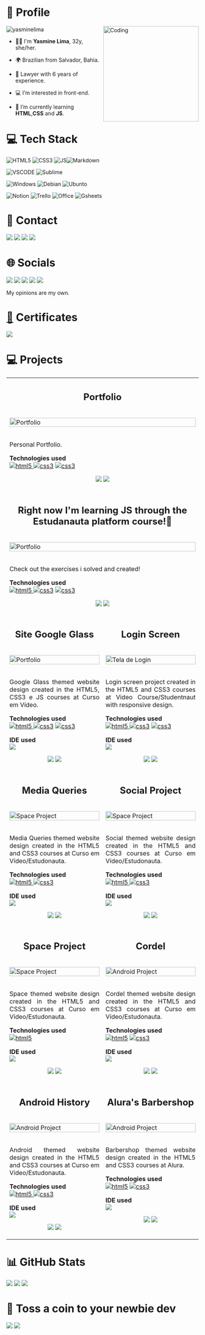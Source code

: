 <h1>👤 Profile</h1> 

<img align="right" alt="Coding" width="250" src="/Media/woman.gif"> 
<img src="https://komarev.com/ghpvc/?username=yasminelima&label=Profile%20views&color=70A4FC&style=flat" alt="yasminelima" />


- 🙋‍♀️ I'm **Yasmine Lima**, 32y, she/her.
- 🌍 Brazilian from Salvador, Bahia. 
- 👔 Lawyer with 6 years of experience.

- 💻 I’m interested in front-end.
- 🌱 I’m currently learning **HTML**,**CSS** and **JS**.

<h1>💻 Tech Stack</h1>

<img src="https://img.shields.io/badge/HTML5-E34F26?style=for-the-badge&logo=html5&logoColor=white" alt="HTML5"> <img src="https://img.shields.io/badge/CSS3-1572B6?style=for-the-badge&logo=css3&logoColor=white" alt="CSS3"> <img src="https://img.shields.io/badge/JavaScript-323330?style=for-the-badge&logo=javascript&logoColor=F7DF1E" alt="JS"><img src="https://img.shields.io/badge/Markdown-000000?style=for-the-badge&logo=markdown&logoColor=white" alt="Markdown">

<img src="https://img.shields.io/badge/VSCode-0078D4?style=for-the-badge&logo=visual%20studio%20code&logoColor=white" alt="VSCODE"> <img src="https://img.shields.io/badge/sublime_text-%23575757.svg?&style=for-the-badge&logo=sublime-text&logoColor=important" alt="Sublime">

<img src="https://img.shields.io/badge/Windows-0078D6?style=for-the-badge&logo=windows&logoColor=white" alt="Windows"> <img src="https://img.shields.io/badge/Debian-A81D33?style=for-the-badge&logo=debian&logoColor=white" alt="Debian"> <img src="https://img.shields.io/badge/Ubuntu-E95420?style=for-the-badge&logo=ubuntu&logoColor=white" alt="Ubunto">

<img src="https://img.shields.io/badge/Notion-000000?style=for-the-badge&logo=notion&logoColor=white" alt="Notion"> <img src="https://img.shields.io/badge/Trello-0052CC?style=for-the-badge&logo=trello&logoColor=white" alt="Trello"> <img src="https://img.shields.io/badge/Microsoft_Office-D83B01?style=for-the-badge&logo=microsoft-office&logoColor=white" alt="Office"> <img src="https://img.shields.io/badge/Google%20Sheets-34A853?style=for-the-badge&logo=google-sheets&logoColor=white" alt="Gsheets">

<h1>📩 Contact</h1> 

<addres><a href="mailto:yasminelimadev@gmail.com"><img src="https://img.shields.io/badge/Gmail-D14836?style=for-the-badge&logo=gmail&logoColor=white"></a></addres> <a href="https://linkedin.com/in/yasminelimadev" target="_blank"><img src="https://img.shields.io/badge/LinkedIn-0077B5?style=for-the-badge&logo=linkedin&logoColor=white"></a> <a href="https://github.com/yasminelima" target="_blank"><img src="https://img.shields.io/badge/GitHub-100000?style=for-the-badge&logo=github&logoColor=white"></a> <a href="https://gitlab.com/yasminelima" target="_blank"><img src="https://img.shields.io/badge/GitLab-330F63?style=for-the-badge&logo=gitlab&logoColor=white"></a>

<h1>🌐 Socials</h1>      

<a href="https://instagram.com/yasmine_lima" target="_blank"><img src="https://img.shields.io/badge/Instagram-E4405F?style=for-the-badge&logo=instagram&logoColor=white"></a> <a href="https://twitch.tv/bimbas" target="_blank"><img src="https://img.shields.io/badge/Twitch-9146FF?style=for-the-badge&logo=twitch&logoColor=white"></a> <a href="https://twitter.com/biribimbas" target="_blank"><img src="https://img.shields.io/badge/Twitter-1DA1F2?style=for-the-badge&logo=twitter&logoColor=white"></a> <a href="https://discord.com/users/Bimbas#6465" target="_blank"><img src="https://img.shields.io/badge/Discord-5865F2?style=for-the-badge&logo=discord&logoColor=white"></a> <a href="https://open.spotify.com/user/12148149812" target="_blank"><img src="https://img.shields.io/badge/Spotify-1ED760?&style=for-the-badge&logo=spotify&logoColor=white"></a><br>

<p>My opinions are my own.</p>

<h1><a href="https://www.linkedin.com/in/yasminelimadev/details/certifications/" target="_blank" text-decoration="none">📜</a> Certificates</h1>

<a href="https://www.linkedin.com/in/yasminelimadev/details/certifications/" target="_blank"><img src="https://img.shields.io/badge/LinkedIn-0077B5?style=for-the-badge&logo=linkedin&logoColor=white"></a> 

<h1>💻 Projects </h1>

<table>
    <tr>
      <td colspan=2 width="50%" valign="top">
      <h2 align="center">Portfolio</h2><br>
      <a href="https://yasminelima.github.io/portfolio/" target="_blank"><img src="/Media/port.png" width="100%" alt="Portfolio"/></a><br><br>
      <p align="justify">Personal Portfolio.</p>
      <p align="left"><strong>Technologies used</strong><br>
      <a href="https://www.w3.org/html/" target="_blank" rel="noreferrer"><img src="https://img.shields.io/badge/HTML5-E34F26?style=for-the-badge&logo=html5&logoColor=white" alt="html5"> </a>
      <a href="https://www.w3schools.com/css/" target="_blank" rel="noreferrer"> <img src="https://img.shields.io/badge/CSS3-1572B6?style=for-the-badge&logo=css3&logoColor=white" alt="css3"></a>
      <a href="https://www.javascript.com/" target="_blank" rel="noreferrer"> <img src="https://img.shields.io/badge/JavaScript-323330?style=for-the-badge&logo=javascript&logoColor=F7DF1E" alt="css3"></a>
      </p>
      <p align="center">
      <a href="https://github.com/yasminelima/portfolio" target="_blank"><img src="https://img.shields.io/static/v1?label=|&message=CODE&color=05F718&style=plastic&logo=github&logo-color=white"/></a>  
      <a href="https://yasminelima.github.io/portfolio" target="_blank"><img src="https://img.shields.io/static/v1?label=|&message=WEBSITE&color=82D8F9&style=plastic&logo=google-chrome&logo-color=white"/></a>
      </td>
    </tr>
    <tr>
      <td colspan=2 width="50%" valign="top">
      <h2 align="center">Right now I'm learning JS through the Estudanauta platform course!🚀</h2><br>
      <a href="https://yasminelima.github.io/JS-ECMAscript-CV-ESN/" target="_blank"><img src="/Media/cursojs.gif" width="100%" alt="Portfolio"/></a><br><br>
      <p align="justify">Check out the exercises i solved and created!</p>
      <p align="left"><strong>Technologies used</strong><br>
      <a href="https://www.w3.org/html/" target="_blank" rel="noreferrer"><img src="https://img.shields.io/badge/HTML5-E34F26?style=for-the-badge&logo=html5&logoColor=white" alt="html5"> </a>
      <a href="https://www.w3schools.com/css/" target="_blank" rel="noreferrer"> <img src="https://img.shields.io/badge/CSS3-1572B6?style=for-the-badge&logo=css3&logoColor=white" alt="css3"></a>
      <a href="https://www.javascript.com/" target="_blank" rel="noreferrer"> <img src="https://img.shields.io/badge/JavaScript-323330?style=for-the-badge&logo=javascript&logoColor=F7DF1E" alt="css3"></a>
      </p>
      <p align="center">
      <a href="https://github.com/yasminelima/JS-ECMAscript-CV-ESN" target="_blank"><img src="https://img.shields.io/static/v1?label=|&message=CODE&color=05F718&style=plastic&logo=github&logo-color=white"/></a>  
      <a href="https://yasminelima.github.io/JS-ECMAscript-CV-ESN" target="_blank"><img src="https://img.shields.io/static/v1?label=|&message=WEBSITE&color=82D8F9&style=plastic&logo=google-chrome&logo-color=white"/></a>
      </td>
    </tr>
    <tr>
      <td width="50%" valign="top">
      <h2 align="center">Site Google Glass</h2><br>
      <a href="https://yasminelima.github.io/google-glass" target="_blank"><img src="/Media/f36268ce-be8f-47cf-8d38-730fd3b7f59f.gif" width="100%" alt="Portfolio"/></a><br><br>
      <p align="justify">Google Glass themed website design created in the HTML5, CSS3 e JS courses at Curso em Vídeo.</p>
      <p align="left"><strong>Technologies used</strong><br>
      <a href="https://www.w3.org/html/" target="_blank" rel="noreferrer"><img src="https://img.shields.io/badge/HTML5-E34F26?style=for-the-badge&logo=html5&logoColor=white" alt="html5"> </a>
      <a href="https://www.w3schools.com/css/" target="_blank" rel="noreferrer"> <img src="https://img.shields.io/badge/CSS3-1572B6?style=for-the-badge&logo=css3&logoColor=white" alt="css3"></a>
      <a href="https://www.javascript.com/" target="_blank" rel="noreferrer"> <img src="https://img.shields.io/badge/JavaScript-323330?style=for-the-badge&logo=javascript&logoColor=F7DF1E" alt="css3"></a>
      </p>
      <p align="left"><strong>IDE used</strong><br>
      <img src="https://img.shields.io/badge/VSCode-0078D4?style=for-the-badge&logo=visual%20studio%20code&logoColor=white"></p>
      <p align="center">
      <a href="https://github.com/yasminelima/google-glass" target="_blank"><img src="https://img.shields.io/static/v1?label=|&message=CODE&color=05F718&style=plastic&logo=github&logo-color=white"/></a>  
      <a href="https://yasminelima.github.io/google-glass/" target="_blank"><img src="https://img.shields.io/static/v1?label=|&message=WEBSITE&color=82D8F9&style=plastic&logo=google-chrome&logo-color=white"/></a>
      </p>
      </td>
      <td width="50%" valign="top">
      <h2 align="center">Login Screen</h2><br>
      <a target="_blank" href="https://yasminelima.github.io/projeto-login/"><img src="/Media/teladelogin.png" width="100%" alt="Tela de Login"/></a><br><br>
      <p align="justify">Login screen project created in the HTML5 and CSS3 courses at Video Course/Studentnaut with responsive design.</p>
      <p align="left"><strong>Technologies used</strong><br>
      <a href="https://www.w3.org/html/" target="_blank" rel="noreferrer"><img src="https://img.shields.io/badge/HTML5-E34F26?style=for-the-badge&logo=html5&logoColor=white" alt="html5"> </a>
      <a href="https://www.w3schools.com/css/" target="_blank" rel="noreferrer"> <img src="https://img.shields.io/badge/CSS3-1572B6?style=for-the-badge&logo=css3&logoColor=white" alt="css3"></a>
      <a href="https://www.javascript.com/" target="_blank" rel="noreferrer"> <img src="https://img.shields.io/badge/JavaScript-323330?style=for-the-badge&logo=javascript&logoColor=F7DF1E" alt="css3"></a>
      </p>
      <p align="left"><strong>IDE used</strong><br>
      <img src="https://img.shields.io/badge/VSCode-0078D4?style=for-the-badge&logo=visual%20studio%20code&logoColor=white"></p>
      <p align="center">
      <a href="https://github.com/yasminelima/projeto-login" target="_blank"><img src="https://img.shields.io/static/v1?label=|&message=CODE&color=05F718&style=plastic&logo=github&logo-color=white"/></a>  
      <a href="https://yasminelima.github.io/projeto-login/" target="_blank"><img src="https://img.shields.io/static/v1?label=|&message=WEBSITE&color=82D8F9&style=plastic&logo=google-chrome&logo-color=white"/></a>
      </p>
      </td>
      </tr>
      <!------ linha 2 ------>
      <tr>
      <td width="50%" valign="top">
      <h2 align="center">Media Queries</h2><br>
      <a target="_blank" href="https://yasminelima.github.io/media-queries/"><img src="/Media/Query.png" width="100%" alt="Space Project"/></a><br><br>
      <p align="justify">Media Queries themed website design created in the HTML5 and CSS3 courses at Curso em Vídeo/Estudonauta.</p>
      <p align="left"><strong>Technologies used</strong><br>
      <a href="https://www.w3.org/html/" target="_blank" rel="noreferrer"><img src="https://img.shields.io/badge/HTML5-E34F26?style=for-the-badge&logo=html5&logoColor=white" alt="html5"> </a>
      <a href="https://www.w3schools.com/css/" target="_blank" rel="noreferrer"> <img src="https://img.shields.io/badge/CSS3-1572B6?style=for-the-badge&logo=css3&logoColor=white" alt="css3"></a>
      </p>
      <p align="left"><strong>IDE used</strong><br>
      <img src="https://img.shields.io/badge/VSCode-0078D4?style=for-the-badge&logo=visual%20studio%20code&logoColor=white"></p>
      <p align="center">
      <a href="https://github.com/yasminelima/media-queries" target="_blank"><img src="https://img.shields.io/static/v1?label=|&message=CODE&color=05F718&style=plastic&logo=github&logo-color=white"/></a>  
      <a href="https://yasminelima.github.io/media-queries/" target="_blank"><img src="https://img.shields.io/static/v1?label=|&message=WEBSITE&color=82D8F9&style=plastic&logo=google-chrome&logo-color=white"/></a>
      </p>
      </td>
      <td width="50%" valign="top">
      <h2 align="center">Social Project</h2><br>
      <a target="_blank" href="https://yasminelima.github.io/projeto-social/"><img src="/Media/ProjetoSocial.png" width="100%" alt="Space Project"/></a><br><br>
      <p align="justify">Social themed website design created in the HTML5 and CSS3 courses at Curso em Vídeo/Estudonauta.</p>
      <p align="left"><strong>Technologies used</strong><br>
      <a href="https://www.w3.org/html/" target="_blank" rel="noreferrer"><img src="https://img.shields.io/badge/HTML5-E34F26?style=for-the-badge&logo=html5&logoColor=white" alt="html5"> </a>
      <a href="https://www.w3schools.com/css/" target="_blank" rel="noreferrer"> <img src="https://img.shields.io/badge/CSS3-1572B6?style=for-the-badge&logo=css3&logoColor=white" alt="css3"></a>
      </p>
      <p align="left"><strong>IDE used</strong><br>
      <img src="https://img.shields.io/badge/VSCode-0078D4?style=for-the-badge&logo=visual%20studio%20code&logoColor=white"></p>
      <p align="center">
      <a href="https://github.com/yasminelima/projeto-social" target="_blank"><img src="https://img.shields.io/static/v1?label=|&message=CODE&color=05F718&style=plastic&logo=github&logo-color=white"/></a>  
      <a href="https://yasminelima.github.io/projeto-social/" target="_blank"><img src="https://img.shields.io/static/v1?label=|&message=WEBSITE&color=82D8F9&style=plastic&logo=google-chrome&logo-color=white"/></a>
      </p>
      </tr>
            <!------ linha 3 ------>
      <tr>
      </td>
      <td width="50%" valign="top">
      <h2 align="center">Space Project</h2><br>
      <a target="_blank" href="https://yasminelima.github.io/astronauta-site/"><img src="/Media/Astronauta.png" width="100%" alt="Space Project"/></a><br><br>
      <p align="justify">Space themed website design created in the HTML5 and CSS3 courses at Curso em Vídeo/Estudonauta.</p>
      <p align="left"><strong>Technologies used</strong><br>
      <a href="https://www.w3.org/html/" target="_blank" rel="noreferrer"><img src="https://img.shields.io/badge/HTML5-E34F26?style=for-the-badge&logo=html5&logoColor=white" alt="html5"> </a>
      </p>
      <p align="left"><strong>IDE used</strong><br>
      <img src="https://img.shields.io/badge/VSCode-0078D4?style=for-the-badge&logo=visual%20studio%20code&logoColor=white"></p>
      <p align="center">
      <a href="https://github.com/yasminelima/astronauta-site" target="_blank"><img src="https://img.shields.io/static/v1?label=|&message=CODE&color=05F718&style=plastic&logo=github&logo-color=white"/></a>  
      <a href="https://yasminelima.github.io/astronauta-site/" target="_blank"><img src="https://img.shields.io/static/v1?label=|&message=WEBSITE&color=82D8F9&style=plastic&logo=google-chrome&logo-color=white"/></a>
      </p>
      </td>
      <td width="50%" valign="top">
      <h2 align="center">Cordel</h2>
      <br>
      <a target="_blank" href="https://yasminelima.github.io/projeto-cordel/"><img src="/Media/Cordel1.png" width="100%" alt="Android Project"/></a><br><br>
      <p align="justify">Cordel themed website design created in the HTML5 and CSS3 courses at Curso em Vídeo/Estudonauta.</p>
      <p align="left"><strong>Technologies used</strong><br>
      <a href="https://www.w3.org/html/" target="_blank" rel="noreferrer"> <img src="https://img.shields.io/badge/HTML5-E34F26?style=for-the-badge&logo=html5&logoColor=white" alt="html5"></a>
      <a href="https://www.w3schools.com/css/" target="_blank" rel="noreferrer"> <img src="https://img.shields.io/badge/CSS3-1572B6?style=for-the-badge&logo=css3&logoColor=white" alt="css3"></a>
      </p>
      <p align="left"><strong>IDE used</strong><br>
      <img src="https://img.shields.io/badge/VSCode-0078D4?style=for-the-badge&logo=visual%20studio%20code&logoColor=white"></p>
      </p>
      <p align="center">
      <a href="https://github.com/yasminelima/projeto-cordel" target="_blank"><img src="https://img.shields.io/static/v1?label=|&message=CODE&color=05F718&style=plastic&logo=github&logo-color=white"></a>  
      <a href="https://yasminelima.github.io/projeto-cordel/" target="_blank"><img src="https://img.shields.io/static/v1?label=|&message=WEBSITE&color=82D8F9&style=plastic&logo=google-chrome&logo-color=white"></a>
      </p>
    </td>
    </tr>
    <tr>
    <td width="50%" valign="top">
      <h2 align="center">Android History</h2><br>
      <a target="_blank" href="https://yasminelima.github.io/projeto-android/"><img src="/Media/AndroidSite.png" width="100%" alt="Android Project"/></a><br><br>
      <p align="justify">Android themed website design created in the HTML5 and CSS3 courses at Curso em Vídeo/Estudonauta.</p>
      <p align="left"><strong>Technologies used</strong><br>
      <a href="https://www.w3.org/html/" target="_blank" rel="noreferrer"><img src="https://img.shields.io/badge/HTML5-E34F26?style=for-the-badge&logo=html5&logoColor=white" alt="html5"> </a>
      <a href="https://www.w3schools.com/css/" target="_blank" rel="noreferrer"> <img src="https://img.shields.io/badge/CSS3-1572B6?style=for-the-badge&logo=css3&logoColor=white" alt="css3"></a>
      </p>
      <p align="left"><strong>IDE used</strong><br>
      <img src="https://img.shields.io/badge/VSCode-0078D4?style=for-the-badge&logo=visual%20studio%20code&logoColor=white"></p>
      <p align="center">
      <a href="https://github.com/yasminelima/projeto-android" target="_blank"><img src="https://img.shields.io/static/v1?label=|&message=CODE&color=05F718&style=plastic&logo=github&logo-color=white"/></a>  
      <a href="https://yasminelima.github.io/projeto-android/" target="_blank"><img src="https://img.shields.io/static/v1?label=|&message=WEBSITE&color=82D8F9&style=plastic&logo=google-chrome&logo-color=white"/></a>
      </p>
    </td>
    <td width="50%" valign="top">
    <h2 align="center">Alura's Barbershop</h2>
      <br>
      <a target="_blank" href="https://yasminelima.github.io/site-alura/"><img src="/Media/AluraSite.png" width="100%" alt="Android Project"/></a><br><br>
      <p align="justify">Barbershop themed website design created in the HTML5 and CSS3 courses at Alura.</p>
      <p align="left"><strong>Technologies used</strong><br>
      <a href="https://www.w3.org/html/" target="_blank" rel="noreferrer"> <img src="https://img.shields.io/badge/HTML5-E34F26?style=for-the-badge&logo=html5&logoColor=white" alt="html5"></a>
      <a href="https://www.w3schools.com/css/" target="_blank" rel="noreferrer"> <img src="https://img.shields.io/badge/CSS3-1572B6?style=for-the-badge&logo=css3&logoColor=white" alt="css3"></a>
      </p>
      <p align="left"><strong>IDE used</strong><br>
      <img src="https://img.shields.io/badge/sublime_text-%23575757.svg?&style=for-the-badge&logo=sublime-text&logoColor=important">
      </p>
      <p align="center">
      <a href="https://github.com/yasminelima/site-alura" target="_blank"><img src="https://img.shields.io/static/v1?label=|&message=CODE&color=05F718&style=plastic&logo=github&logo-color=white"></a>  
      <a href="https://yasminelima.github.io/site-alura/" target="_blank"><img src="https://img.shields.io/static/v1?label=|&message=WEBSITE&color=82D8F9&style=plastic&logo=google-chrome&logo-color=white"></a>
      </p>
    </td>
    </tr>
</table>

<h1>📊 GitHub Stats</h1>
  <img src="https://github-readme-stats.vercel.app/api?username=yasminelima&theme=tokyonight&hide_border=true&include_all_commits=true&count_private=false">
  <img src="https://github-readme-streak-stats.herokuapp.com/?user=yasminelima&theme=tokyonight&hide_border=true">
  <img src="https://github-readme-stats.vercel.app/api/top-langs/?username=yasminelima&theme=tokyonight&hide_border=true&include_all_commits=true&count_private=false&layout=compact">

<h1>💌 Toss a coin to your newbie dev</h1>
  <a href="https://buymeacoffee.com/yasminelimadev" target="_blank"><img src="https://img.shields.io/badge/Buy%20Me%20a%20Coffee-ffdd00?style=for-the-badge&logo=buy-me-a-coffee&logoColor=black"></a> <a href="https://app.picpay.com/user/yasminealima" target="_blank"><img src="https://img.shields.io/badge/picpay-21C25E?style=for-the-badge&logo=picpay&logoColor=white"></a>
